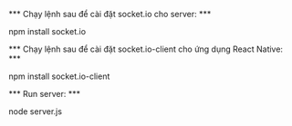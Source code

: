 *** Chạy lệnh sau để cài đặt socket.io cho server: ***

npm install socket.io

*** Chạy lệnh sau để cài đặt socket.io-client cho ứng dụng React Native: ***

npm install socket.io-client

*** Run server: ***

node server.js

